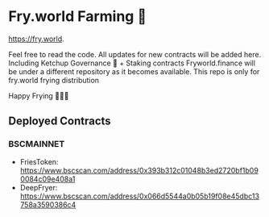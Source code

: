 # Fry.world Farming 🍟

https://fry.world.

Feel free to read the code. All updates for new contracts will be added here.
Including Ketchup Governance 🍅 + Staking contracts
Fryworld.finance will be under a different repository as it becomes available.
This repo is only for fry.world frying distribution

Happy Frying 🍟🍟🍟

## Deployed Contracts

### BSCMAINNET

- FriesToken:  https://www.bscscan.com/address/0x393b312c01048b3ed2720bf1b090084c09e408a1
- DeepFryer:   https://www.bscscan.com/address/0x066d5544a0b05b19f08e45dbc13758a3590386c4
